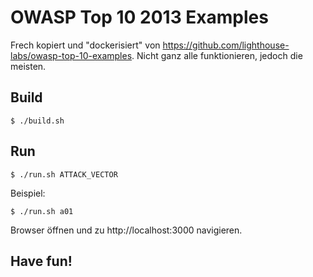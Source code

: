 # OWASP Top 10 2013 Examples

Frech kopiert und "dockerisiert" von https://github.com/lighthouse-labs/owasp-top-10-examples. Nicht ganz alle funktionieren, jedoch die meisten.

## Build

```
$ ./build.sh
```
## Run

```
$ ./run.sh ATTACK_VECTOR
```

Beispiel:

```
$ ./run.sh a01
```

Browser öffnen und zu http://localhost:3000 navigieren.

## Have fun!
